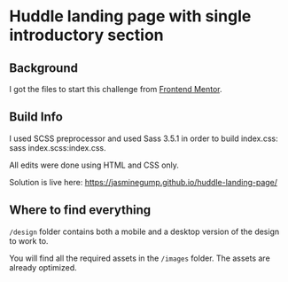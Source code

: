 # Huddle landing page with single introductory section

## Background

I got the files to start this challenge from [Frontend Mentor](https://www.frontendmentor.io).

## Build Info

I used SCSS preprocessor and used Sass 3.5.1 in order to build index.css: sass index.scss:index.css.

All edits were done using HTML and CSS only.

Solution is live here: https://jasminegump.github.io/huddle-landing-page/


## Where to find everything

`/design` folder contains both a mobile and a desktop version of the design to work to. 


You will find all the required assets in the `/images` folder. The assets are already optimized.

